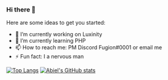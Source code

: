 ### Hi there 👋

Here are some ideas to get you started:

- 🔭 I’m currently working on Luxinity
- 🌱 I’m currently learning PHP
- 📫 How to reach me: PM Discord Fugion#0001 or email me
- ⚡ Fun fact: I a nervous man


[![Top Langs](https://github-readme-stats.vercel.app/api/top-langs/?username=Abielfrl&layout=compact)](https://github.com/Abielfrl)
[![Abiel's GitHub stats](https://github-readme-stats.vercel.app/api?username=Abielfrl&show_icons=true&count_private=true&include_all_commits=true)](https://github.com/anuraghazra/github-readme-stats)
